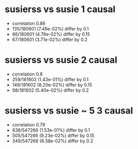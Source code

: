 # susierss vs susie  1 causal

- correlation 0.86
- 135/180601 (7.48e-02%) differ by 0.1
- 86/180601 (4.76e-02%) differ by 0.15
- 67/180601 (3.71e-02%) differ by 0.2


# susierss vs susie  2 causal

- correlation 0.8
- 259/181602 (1.43e-01%) differ by 0.1
- 149/181602 (8.20e-02%) differ by 0.15
- 98/181602 (5.40e-02%) differ by 0.2


# susierss vs susie  ~ 5 3 causal

- correlation 0.79
- 838/547266 (1.53e-01%) differ by 0.1
- 505/547266 (9.23e-02%) differ by 0.15
- 349/547266 (6.38e-02%) differ by 0.2


